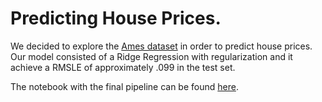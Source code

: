 # Predicting House Prices. 


We decided to explore the [Ames dataset]( http://jse.amstat.org/v19n3/decock.pdf) in order to predict house prices. Our model consisted of a Ridge Regression with regularization and it achieve a RMSLE of approximately .099 in the test set. 

The notebook with the final pipeline can be found [here](https://github.com/EnriqueOrtiz27/predicting-house-prices/blob/main/Enrique/contest_pipeline.ipynb).


